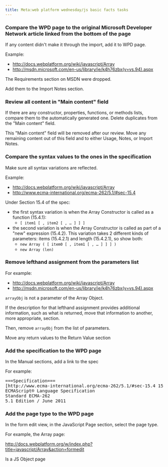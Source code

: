 ```yaml
---
title: Meta:web platform wednesday/js basic facts tasks
---
```

<h3><span class="mw-headline" id="Compare_the_WPD_page_to_the_original_Microsoft_Developer_Network_article_linked_from_the_bottom_of_the_page">Compare the WPD page to the original Microsoft Developer Network article linked from the bottom of the page</span></h3>
<p>If any content didn't make it through the import, add it to WPD page.
</p><p>Example:
</p>
<ul><li> <a rel="nofollow" class="external free" href="http://docs.webplatform.org/wiki/javascript/Array">http://docs.webplatform.org/wiki/javascript/Array</a></li>
<li> <a rel="nofollow" class="external free" href="http://msdn.microsoft.com/en-us/library/ie/k4h76zbx(v=vs.94).aspx">http://msdn.microsoft.com/en-us/library/ie/k4h76zbx(v=vs.94).aspx</a></li></ul>
<p>The Requirements section on MSDN were dropped.
</p><p>Add them to the Import Notes section.
</p>
<h3><span class="mw-headline" id="Review_all_content_in_.22Main_content.22_field">Review all content in "Main content" field</span></h3>
<p>If there are any constructor, properties, functions, or methods lists, compare them to the automatically generated one. Delete duplicates from the "Main content" field.
</p><p>This "Main content" field will be removed after our review. Move any remaining content out of this field and to either Usage, Notes, or Import Notes.
</p>
<h3><span class="mw-headline" id="Compare_the_syntax_values_to_the_ones_in_the_specification">Compare the syntax values to the ones in the specification</span></h3>
<p>Make sure all syntax variations are reflected.
</p><p>Example:
</p>
<ul><li> <a rel="nofollow" class="external free" href="http://docs.webplatform.org/wiki/javascript/Array">http://docs.webplatform.org/wiki/javascript/Array</a></li>
<li> <a rel="nofollow" class="external free" href="http://www.ecma-international.org/ecma-262/5.1/#sec-15.4">http://www.ecma-international.org/ecma-262/5.1/#sec-15.4</a></li></ul>
<p>Under Section 15.4 of the spec:
</p>
<ul><li> the first syntax variation is when the Array Constructor is called as a function (15.4.1):
<ul><li> <code>[ item1 [ , item2 [ , … ] ] ]</code></li></ul></li>
<li> the second variation is when the Array Constructor is called as part of a "new" expression (15.4.2). This variation takes 2 different kinds of parameters: items (15.4.2.1) and length (15.4.2.1), so show both:
<ul><li> <code>new Array ( [ item0 [ , item1 [ , … ] ] ] )</code></li>
<li> <code>new Array (len)</code></li></ul></li></ul>
<h3><span class="mw-headline" id="Remove_lefthand_assignment_from_the_parameters_list">Remove lefthand assignment from the parameters list</span></h3>
<p>For example:
</p>
<ul><li> <a rel="nofollow" class="external free" href="http://docs.webplatform.org/wiki/javascript/Array">http://docs.webplatform.org/wiki/javascript/Array</a></li>
<li> <a rel="nofollow" class="external free" href="http://msdn.microsoft.com/en-us/library/ie/k4h76zbx(v=vs.94).aspx">http://msdn.microsoft.com/en-us/library/ie/k4h76zbx(v=vs.94).aspx</a></li></ul>
<p><code>arrayObj</code> is not a parameter of the Array Object. 
</p><p>If the description for that lefthand assignment provides additional information, such as what is returned, move that information to another, more appropriate, section.
</p><p>Then, remove <code>arrayObj</code> from the list of parameters.
</p><p>Move any return values to the Return Value section
</p>
<h3><span class="mw-headline" id="Add_the_specification_to_the_WPD_page">Add the specification to the WPD page</span></h3>
<p>In the Manual sections, add a link to the spec
</p><p>For example:
</p>
<pre>
===Specification===
[http://www.ecma-international.org/ecma-262/5.1/#sec-15.4 15.4 Array Objects]
ECMAScript® Language Specification
Standard ECMA-262
5.1 Edition / June 2011
</pre>
<h3><span class="mw-headline" id="Add_the_page_type_to_the_WPD_page">Add the page type to the WPD page</span></h3>
<p>In the form edit view, in the JavaScript Page section, select the page type.
</p><p>For example, the Array page:
</p><p><a rel="nofollow" class="external free" href="http://docs.webplatform.org/w/index.php?title=javascript/Array&amp;action=formedit">http://docs.webplatform.org/w/index.php?title=javascript/Array&amp;action=formedit</a>
</p><p>Is a JS Object page
</p>
<!-- 
NewPP limit report
CPU time usage: 0.017 seconds
Real time usage: 0.018 seconds
Preprocessor visited node count: 31/1000000
Preprocessor generated node count: 48/1000000
Post‐expand include size: 0/2097152 bytes
Template argument size: 0/2097152 bytes
Highest expansion depth: 2/40
Expensive parser function count: 0/100
-->

<!-- 
Transclusion expansion time report (%,ms,calls,template)
100.00%    0.000      1 - -total
-->

<!-- Saved in parser cache with key wpwiki:pcache:idhash:16141-0!*!*!!*!*!*!esi=1 and timestamp 20150731094108 and revision id 46939
 -->
